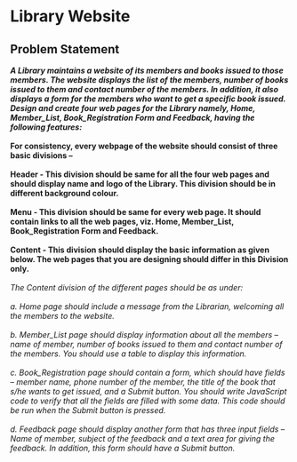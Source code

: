 # Library Website
## Problem Statement
<b><i>
A Library maintains a website of its members and books issued to those members. The 
website displays the list of the members, number of books issued to them and contact 
number of the members. In addition, it also displays a form for the members who want to 
get a specific book issued. Design and create four web pages for the Library namely, 
Home, Member_List, Book_Registration Form and Feedback, having the following 
features:
  </b></i>
</br>
</br>
<b>
For consistency, every webpage of the website should consist of three basic divisions –
</br>
</br>
Header - This division should be same for all the four web pages and should display 
name and logo of the Library. This division should be in different background 
colour.
</br>
</br>
Menu - This division should be same for every web page. It should contain links to all 
the web pages, viz. Home, Member_List, Book_Registration Form and 
Feedback.
</br>
</br>
Content - This division should display the basic information as given below. The web 
pages that you are designing should differ in this Division only.
</b>
</br>
</br>
<i>
The Content division of the different pages should be as under:
</br>
</br>
a. Home page should include a message from the Librarian, welcoming all the members to 
the website.
</br>
</br>
b. Member_List page should display information about all the members – name of member, 
number of books issued to them and contact number of the members. You should use a 
table to display this information.
</br>
</br>
c. Book_Registration page should contain a form, which should have fields – member 
name, phone number of the member, the title of the book that s/he wants to get issued, 
and a Submit button. You should write JavaScript code to verify that all the fields are 
filled with some data. This code should be run when the Submit button is pressed.
</br>
</br>
d. Feedback page should display another form that has three input fields – Name of 
member, subject of the feedback and a text area for giving the feedback. In addition, this 
form should have a Submit button.
</i>
